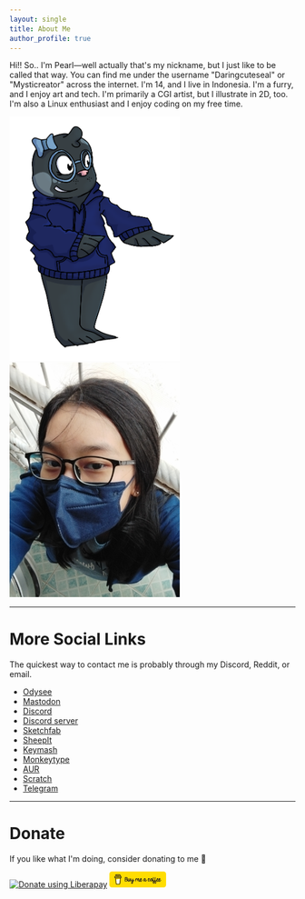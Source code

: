 ```yaml
---
layout: single
title: About Me
author_profile: true
---
```

Hi!! So.. I'm Pearl—well actually that's my nickname, but I just like to be called that way. You can find me under the username "Daringcuteseal" or "Mysticreator" across the internet. I'm 14, and I live in Indonesia. I'm a furry, and I enjoy art and tech. I'm primarily a CGI artist, but I illustrate in 2D, too. I'm also a Linux enthusiast and I enjoy coding on my free time.

<div>
	<img src="/assets/image/pearl-funky.png" width=300px>
	<img src="/assets/image/me-blue.png" width=300px>
</div>

---

# More Social Links
The quickest way to contact me is probably through my Discord, Reddit, or email.

* [Odysee][odysee]
* [Mastodon][mastodon]
* [Discord][discord]
* [Discord server][discord_server]
* [Sketchfab][sketchfab]
* [SheepIt][sheepit]
* [Keymash][keymash]
* [Monkeytype][monkeytype]
* [AUR][aur]
* [Scratch][scratch]
* [Telegram][telegram]

---

# Donate
If you like what I'm doing, consider donating to me 💙

<div>
	<a href="https://liberapay.com/Daringcuteseal/donate"><img alt="Donate using Liberapay" src="https://liberapay.com/assets/widgets/donate.svg"></a>
	<a href="https://buymeacoffee.com/Daringcuteseal/"><img alt="Donate using Buy Me a Coffee" width=100px src="/assets/image/buymeacoffee.png"></a>
</div>




[odysee]: https://odysee.com/@Daringcuteseal
[mastodon]: https://mastodon.social/@Daringcuteseal
[discord]: https://discord.com/users/781018748877537330
[discord_server]: https://discord.gg/3bYmuKfHP4
[sketchfab]: https://sketchfab.com/Mysticreator
[sheepit]: https://www.sheepit-renderfarm.com/user/Daringcuteseal/profile
[keymash]: https://keymash.io/profile/Daringcuteseal-9813
[monkeytype]: https://monkeytype.com/profile/Darkowl
[aur]: https://aur.archlinux.org/account/daringcuteseal
[scratch]: https://scratch.mit.edu/users/Mysticreator
[telegram]: https://t.me/Daringcuteseal
